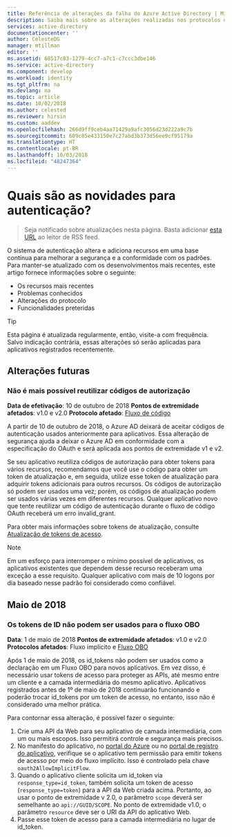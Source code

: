 ```yaml
---
title: Referência de alterações da falha do Azure Active Directory | Microsoft Docs
description: Saiba mais sobre as alterações realizadas nos protocolos do Azure AD que podem afetar o aplicativo.
services: active-directory
documentationcenter: ''
author: CelesteDG
manager: mtillman
editor: ''
ms.assetid: 68517c83-1279-4cc7-a7c1-c7ccc3dbe146
ms.service: active-directory
ms.component: develop
ms.workload: identity
ms.tgt_pltfrm: na
ms.devlang: na
ms.topic: article
ms.date: 10/02/2018
ms.author: celested
ms.reviewer: hirsin
ms.custom: aaddev
ms.openlocfilehash: 266d9ff9ceb4aa71429a9afc3056d23d222a9c7b
ms.sourcegitcommit: 609c85e433150e7c27abd3b373d56ee9cf95179a
ms.translationtype: HT
ms.contentlocale: pt-BR
ms.lasthandoff: 10/03/2018
ms.locfileid: "48247364"
---
```

# <a name="whats-new-for-authentication"></a>Quais são as novidades para autenticação? 

>Seja notificado sobre atualizações nesta página. Basta adicionar [esta URL](https://docs.microsoft.com/api/search/rss?search=%22whats%20new%20for%20authentication%22&locale=en-us) ao leitor de RSS feed.

O sistema de autenticação altera e adiciona recursos em uma base contínua para melhorar a segurança e a conformidade com os padrões. Para manter-se atualizado com os desenvolvimentos mais recentes, este artigo fornece informações sobre o seguinte:

- Os recursos mais recentes
- Problemas conhecidos
- Alterações do protocolo
- Funcionalidades preteridas

> [!TIP] 
> Esta página é atualizada regularmente, então, visite-a com frequência. Salvo indicação contrária, essas alterações só serão aplicadas para aplicativos registrados recentemente.  

## <a name="upcoming-changes"></a>Alterações futuras

### <a name="authorization-codes-can-no-longer-be-reused"></a>Não é mais possível reutilizar códigos de autorização

**Data de efetivação**: 10 de outubro de 2018 **Pontos de extremidade afetados**: v1.0 e v2.0 **Protocolo afetado**: [Fluxo de código](v2-oauth2-auth-code-flow.md)

A partir de 10 de outubro de 2018, o Azure AD deixará de aceitar códigos de autenticação usados anteriormente para aplicativos. Essa alteração de segurança ajuda a deixar o Azure AD em conformidade com a especificação do OAuth e será aplicada aos pontos de extremidade v1 e v2.

Se seu aplicativo reutiliza códigos de autorização para obter tokens para vários recursos, recomendamos que você use o código para obter um token de atualização e, em seguida, utilize esse token de atualização para adquirir tokens adicionais para outros recursos. Os códigos de autorização só podem ser usados uma vez; porém, os códigos de atualização podem ser usados várias vezes em diferentes recursos. Qualquer aplicativo novo que tente reutilizar um código de autenticação durante o fluxo de código OAuth receberá um erro invalid_grant.

Para obter mais informações sobre tokens de atualização, consulte [Atualização de tokens de acesso](v1-protocols-oauth-code.md#refreshing-the-access-tokens).

> [!NOTE]
> Em um esforço para interromper o mínimo possível de aplicativos, os aplicativos existentes que dependem desse recurso receberam uma exceção a esse requisito.  Qualquer aplicativo com mais de 10 logons por dia baseado nesse padrão foi considerado como confiável.  

## <a name="may-2018"></a>Maio de 2018

### <a name="id-tokens-cannot-be-used-for-the-obo-flow"></a>Os tokens de ID não podem ser usados para o fluxo OBO

**Data**: 1 de maio de 2018 **Pontos de extremidade afetados**: v1.0 e v2.0 **Protocolos afetados**: Fluxo implícito e [Fluxo OBO](v1-oauth2-on-behalf-of-flow.md)

Após 1 de maio de 2018, os id_tokens não podem ser usados como a declaração em um Fluxo OBO para novos aplicativos. Em vez disso, é necessário usar tokens de acesso para proteger as APIs, até mesmo entre um cliente e a camada intermediária do mesmo aplicativo. Aplicativos registrados antes de 1º de maio de 2018 continuarão funcionando e poderão trocar id_tokens por um token de acesso, no entanto, isso não é considerado uma melhor prática.

Para contornar essa alteração, é possível fazer o seguinte:

1. Crie uma API da Web para seu aplicativo de camada intermediária, com um ou mais escopos. Isso permitirá controle e segurança mais precisos.
1. No manifesto do aplicativo, no [portal do Azure](https://portal.azure.com) ou no [portal de registro do aplicativo](https://apps.dev.microsoft.com), verifique se o aplicativo tem permissão para emitir tokens de acesso por meio do fluxo implícito. Isso é controlado pela chave `oauth2AllowImplicitFlow`.
1. Quando o aplicativo cliente solicita um id_token via `response_type=id_token`, também solicita um token de acesso (`response_type=token`) para a API da Web criada acima. Portanto, ao usar o ponto de extremidade v 2.0, o parâmetro `scope` deverá ser semelhante ao `api://GUID/SCOPE`. No ponto de extremidade v1.0, o parâmetro `resource` deve ser o URI da API do aplicativo Web.
1. Passe esse token de acesso para a camada intermediária no lugar de id_token.  
